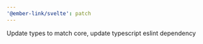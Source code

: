 ```yaml
---
'@ember-link/svelte': patch
---
```


Update types to match core, update typescript eslint dependency
